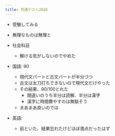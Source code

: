 ```yaml
---
title: 共通テスト2020
---
```


* 受験してみる

* 無理なものは無理と

* 社会科目
  
  * 解ける気がしないのでやめた
* 国語: 90
  
  * 現代文パートと古文パートが半分づつ
  * 古文は太刀打ちできないので現代文だけやった
  * その結果、90/100とれた
    * 間違いのうち半分は読解、半分は漢字
    * 漢字に時間費やすのは無駄そう
  * まあまあ良いのでは
* 英語:
  
  * 前といた、結果忘れたけどほぼ満点だったはず
